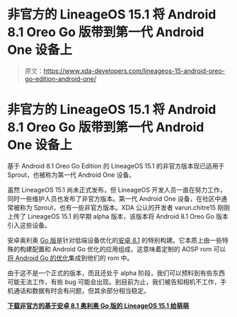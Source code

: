 # 非官方的 LineageOS 15.1 将 Android 8.1 Oreo Go 版带到第一代 Android One 设备上

> 原文：<https://www.xda-developers.com/lineageos-15-android-oreo-go-edition-android-one/>

# 非官方的 LineageOS 15.1 将 Android 8.1 Oreo Go 版带到第一代 Android One 设备上

基于 Android 8.1 Oreo Go Edition 的 LineageOS 15.1 的非官方版本现已适用于 Sprout，也被称为第一代 Android One 设备。

虽然 LineageOS 15.1 尚未正式发布，但 LineageOS 开发人员一直在努力工作，同时一些维护人员也发布了非官方版本。第一代 Android One 设备，在社区中通常被称为 Sprout，也有一些非官方版本。XDA 公认的开发者 varun.chitre15 刚刚上传了 LineageOS 15.1 的早期 alpha 版本，该版本将 Android 8.1 Oreo Go 版本引入这些设备。

安卓奥利奥 [Go 版](https://www.xda-developers.com/android-go-news/)是针对低端设备优化的[安卓 8.1](https://www.xda-developers.com/android-8-1-oreo-final-release-imminent/) 的特别构建。它本质上由一些特殊的构建配置和 Android Go 优化的应用组成，这意味着定制的 AOSP rom 可以[将 Android Go 的优化](https://www.xda-developers.com/android-go-old-android-8-1-oreo/)集成到他们的 rom 中。

由于这不是一个正式的版本，而且还处于 alpha 阶段，我们可以预料到有些东西可能无法工作，有些 bug 可能会出现。到目前为止，我们被告知相机不工作，手机通话和数据有时会有问题，但其余部分相当稳定。

[**下载非官方的基于安卓 8.1 奥利奥 Go 版的 LineageOS 15.1 给萌萌**](https://forum.xda-developers.com/crossdevice-dev/android-one-crossdevice-development-original-android-development/rom-lineageos-15-1-android-alpha-1-t3749630)